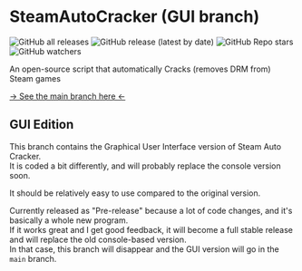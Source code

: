 # SteamAutoCracker (GUI branch)
![GitHub all releases](https://img.shields.io/github/downloads/BigBoiCJ/SteamAutoCracker/total?color=brightgreen&label=Total%20downloads)
![GitHub release (latest by date)](https://img.shields.io/github/downloads/BigBoiCJ/SteamAutoCracker/latest/total?color=green&label=Latest%20version%20downloads)
![GitHub Repo stars](https://img.shields.io/github/stars/BigBoiCJ/SteamAutoCracker?color=yellow&label=Stars)
![GitHub watchers](https://img.shields.io/github/watchers/BigBoiCJ/SteamAutoCracker?label=Watchers)

An open-source script that automatically Cracks (removes DRM from) Steam games

[-> See the main branch here <-](https://github.com/BigBoiCJ/SteamAutoCracker)

## GUI Edition
This branch contains the Graphical User Interface version of Steam Auto Cracker.\
It is coded a bit differently, and will probably replace the console version soon.

It should be relatively easy to use compared to the original version.

Currently released as "Pre-release" because a lot of code changes, and it's basically a whole new program.\
If it works great and I get good feedback, it will become a full stable release and will replace the old console-based version.\
In that case, this branch will disappear and the GUI version will go in the `main` branch.
